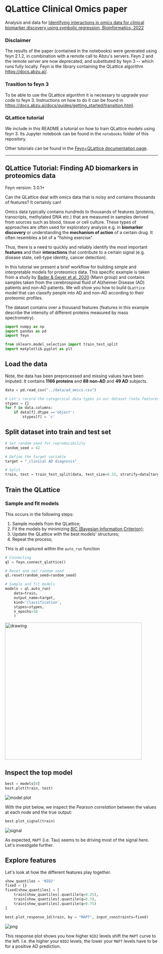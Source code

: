# QLattice Clinical Omics paper

Analysis and data for [Identifying interactions in omics data for clinical biomarker discovery using symbolic regression, Bioinformatics, 2022](https://doi.org/10.1093/bioinformatics/btac405)

### Disclaimer

The results of the paper (contained in the notebooks) were generated using feyn 2.1.2, in combination with a remote call to Abzu's 
servers. Feyn 2 and the remote server are now deprecated, and substituted by feyn 3 -- which runs fully locally. Feyn is
the library containing the QLattice algorithm https://docs.abzu.ai/.

### Trasition to feyn 3

To be able to use the QLattice algorithm it is necessary to upgrade your code to feyn 3. Instructions on how to do it can be found
in https://docs.abzu.ai/docs/guides/getting_started/transition.html.


### QLattice tutorial

We include in this README a tutorial on how to train QLattice models using feyn 3. 
Its Jupyter notebook can be found in the `notebooks` folder of this repository.

Other tutorials can be found in the [Feyn+QLattice documentation page](https://docs.abzu.ai/docs/tutorials/python/covid_mrna.html).

---
QLattice Tutorial: Finding AD biomarkers in proteomics data
---
<div style='visibility:hidden' id='notebook-meta' data-filetype='.csv' data-notebook='.ipynb'></div>

Feyn version: 3.0.1+

Can the QLattice deal with omics data that is noisy and contains thousands of features? It certainly can!

Omics data typically contains hundreds to thousands of features (proteins, transcripts, methylated DNA etc.) that are measured in samples derived from sources such as blood, tissue or cell culture. These types of approaches are often used for exploratory analysis e.g. in **biomarker discovery** or understanding the **mechanism of action** of a certain drug. It often resembles a bit of a "fishing exercise".

Thus, there is a need to quickly and reliably identify the most important **features** and their **interactions** that contribute to a certain signal (e.g. disease state, cell-type identity, cancer detection).

In this tutorial we present a brief workflow for building simple and interpretable models for proteomics data. This specific example is taken from a study by [Bader & Geyer et al. 2020](https://www.embopress.org/doi/full/10.15252/msb.20199356) (Mann group) and contains samples taken from the cerebrospinal fluid of Alzheimer Disease (AD) patients and non-AD patients. We will show you how to build `QLattice` model that can classify people into AD and non-AD according to their proteomic profiles.

The dataset contains over a thousand features (features in this example describe the intensity of different proteins measured by mass spectrometry).


```python
import numpy as np
import pandas as pd
import feyn

from sklearn.model_selection import train_test_split
import matplotlib.pyplot as plt
```

## Load the data
Note, the data has been preprocessed and missing values have been imputed.
It contains **1166 proteins** and **88 non-AD** and **49 AD** subjects.


```python
data = pd.read_csv("../data/ad_omics.csv")

# Let's record the categorical data types in our dataset (note features will be treated as numerical by default).
stypes = {}
for f in data.columns:
    if data[f].dtype =='object':
        stypes[f] = 'c'
```

## Split dataset into train and test set


```python
# Set random seed for reproducibility
random_seed = 42

# Define the target variable
target = "_clinical AD diagnosis"

# Split
train, test = train_test_split(data, test_size=0.33, stratify=data[target], random_state=random_seed)
```

## Train the QLattice

### Sample and fit models

This occurs in the following steps:

1. Sample models from the QLattice;
2. Fit the models by minimizing [BIC (Bayesian Information Criterion)](https://en.wikipedia.org/wiki/Bayesian_information_criterion);
3. Update the QLattice with the best models' structures;
4. Repeat the process;

This is all captured within the `auto_run` function


```python
# Connecting
ql = feyn.connect_qlattice()

# Reset and set random seed
ql.reset(random_seed=random_seed)

# Sample and fit models
models = ql.auto_run(
    data=train,
    output_name=target,
    kind='classification',
    stypes=stypes,
    n_epochs=30
    )
```

<img src="QLattice_tutorial_files/model_fitting.png" alt="drawing" width="450"/>


## Inspect the top model


```python
best = models[0]
best.plot(train, test)
```

![model plot](QLattice_tutorial_files/model_plot.png)

With the plot below, we inspect the *Pearson correlation* between the values at each node and the true output:


```python
best.plot_signal(train)
```


![signal](QLattice_tutorial_files/model_signal.svg)



As expected, `MAPT` (i.e. Tau) seems to be driving most of the signal here. Let's investigate further.

## Explore features

Let's look at how the different features play together.


```python
show_quantiles = 'NID2'
fixed = {}
fixed[show_quantiles] = [
    train[show_quantiles].quantile(q=0.25),
    train[show_quantiles].quantile(q=0.5),
    train[show_quantiles].quantile(q=0.75)
]

best.plot_response_1d(train, by = "MAPT", input_constraints=fixed)
```



![png](QLattice_tutorial_files/plot_response_1d.png)



This response plot shows you how higher `NID2` levels shift the `MAPT` curve to the left. I.e. the higher your `NID2` levels, the lower your `MAPT` levels have to be for a positive AD prediction.
